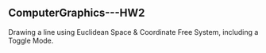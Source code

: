 ## ComputerGraphics---HW2
Drawing a line using Euclidean Space & Coordinate Free System, including a Toggle Mode.
